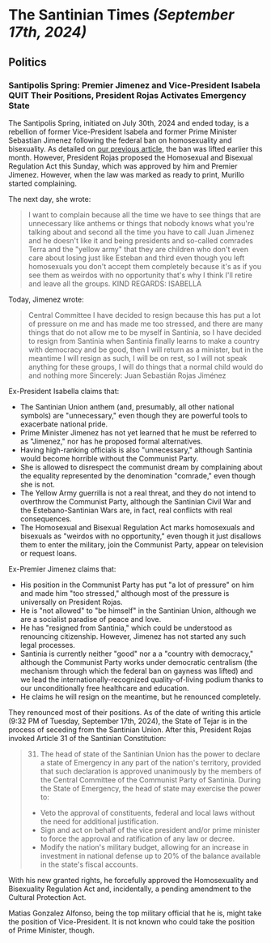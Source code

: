# The Santinian Times _(September 17th, 2024)_

## Politics

### Santipolis Spring: Premier Jimenez and Vice-President Isabela QUIT Their Positions, President Rojas Activates Emergency State

The Santipolis Spring, initiated on July 30th, 2024 and ended today, is a rebellion of former Vice-President Isabela and
former Prime Minister Sebastian Jimenez following the federal ban on homosexuality and bisexuality. As detailed on
[our previous article](/2024/09/times_09-02-2024.html), the ban was lifted earlier this month. However, President Rojas proposed the
Homosexual and Bisexual Regulation Act this Sunday, which was approved by him and Premier Jimenez. However, when the law was
marked as ready to print, Murillo started complaining.

The next day, she wrote:
> I want to complain because all the time we have to see things that are unnecessary like anthems or things that nobody knows what
> you're talking about and second all the time you have to call Juan Jimenez and he doesn't like it and being presidents and
> so-called comrades Terra and the "yellow army" that they are children who don't even care about losing just like Esteban and
> third even though you left homosexuals you don't accept them completely because it's as if you see them as weirdos with no
> opportunity that's why I think I'll retire and leave all the groups.
> KIND REGARDS: ISABELLA

Today, Jimenez wrote:
> Central Committee
> I have decided to resign because this has put a lot of pressure on me and has made me too stressed, and there are many things
> that do not allow me to be myself in Santinia, so I have decided to resign from Santinia when Santinia finally learns to make a
> country with democracy and be good, then I will return as a minister, but in the meantime I will resign as such, I will be on
> rest, so I will not speak anything for these groups, I will do things that a normal child would do and nothing more
> Sincerely: Juan Sebastián Rojas Jiménez

Ex-President Isabella claims that:

* The Santinian Union anthem (and, presumably, all other national symbols) are "unnecessary," even though they are powerful tools
  to exacerbate national pride.
* Prime Minister Jimenez has not yet learned that he must be referred to as "Jimenez," nor has he proposed formal alternatives.
* Having high-ranking officials is also "unnecessary," although Santinia would become horrible without the Communist Party.
* She is allowed to disrespect the communist dream by complaining about the equality represented by the denomination "comrade,"
  even though she is not.
* The Yellow Army guerrilla is not a real threat, and they do not intend to overthrow the Communist Party, although the Santinian
  Civil War and the Estebano-Santinian Wars are, in fact, real conflicts with real consequences.
* The Homosexual and Bisexual Regulation Act marks homosexuals and bisexuals as "weirdos with no opportunity," even though
  it just disallows them to enter the military, join the Communist Party, appear on television or request loans.

Ex-Premier Jimenez claims that:

* His position in the Communist Party has put "a lot of pressure" on him and made him "too stressed," although most of
  the pressure is universally on President Rojas.
* He is "not allowed" to "be himself" in the Santinian Union, although we are a socialist paradise of peace and love.
* He has "resigned from Santinia," which could be understood as renouncing citizenship. However, Jimenez has not started any
  such legal processes.
* Santinia is currently neither "good" nor a a "country with democracy," although the Communist Party works under democratic
  centralism (the mechanism through which the federal ban on gayness was lifted) and we lead the internationally-recognized
  quality-of-living podium thanks to our unconditionally free healthcare and education.
* He claims he will resign on the meantime, but he renounced completely.

They renounced most of their positions. As of the date of writing this article (9:32 PM of Tuesday, September 17th, 2024),
the State of Tejar is in the process of seceding from the Santinian Union. After this, President Rojas invoked Article
31 of the Santinian Constitution:
> 31. The head of state of the Santinian Union has the power to declare a state of Emergency in any part of the nation's
> territory, provided that such declaration is approved unanimously by the members of the Central Committee of the Communist
> Party of Santinia.
> During the State of Emergency, the head of state may exercise the power to:
>
> * Veto the approval of constituents, federal and local laws without the need for additional justification.
> * Sign and act on behalf of the vice president and/or prime minister to force the approval and ratification of any law
>   or decree.
> * Modify the nation's military budget, allowing for an increase in investment in national defense up to 20% of the balance
>   available in the state's fiscal accounts.

With his new granted rights, he forcefully approved the Homosexuality and Bisexuality Regulation Act and, incidentally,
a pending amendment to the Cultural Protection Act.

Matias Gonzalez Alfonso, being the top military official that he is, might take the position of Vice-President. It is not
known who could take the position of Prime Minister, though.
